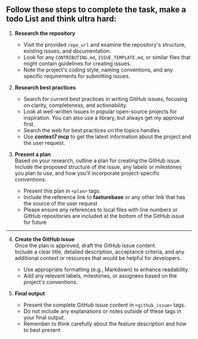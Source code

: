 ## Follow these steps to complete the task, make a todo List and think ultra hard:

1. **Research the repository**  
   - Visit the provided `repo_url` and examine the repository's structure, existing issues, and documentation.  
   - Look for any `CONTRIBUTING.md`, `ISSUE_TEMPLATE.md`, or similar files that might contain guidelines for creating issues.  
   - Note the project's coding style, naming conventions, and any specific requirements for submitting issues.

2. **Research best practices**  
   - Search for current best practices in writing GitHub issues, focusing on clarity, completeness, and actionability.  
   - Look at well-written issues in popular open-source projects for inspiration. You can also use a library, but always get my approval first.
   - Search the web for best practices on the topics handles  
   - Use **context7 mcp** to get the latest information about the project and the user request.

3. **Present a plan**  
   Based on your research, outline a plan for creating the GitHub issue.  
   Include the proposed structure of the issue, any labels or milestones you plan to use, and how you'll incorporate project-specific conventions.  
   - Present this plan in `<plan>` tags.  
   - Include the reference link to **faeturebase** or any other link that has the source of the user request  
   - Please ensure any references to local files with line numbers or GitHub repositories are included at the bottom of the GitHub issue for future

---

4. **Create the GitHub issue**  
   Once the plan is approved, draft the GitHub issue content.  
   Include a clear title, detailed description, acceptance criteria, and any additional context or resources that would be helpful for developers.  
   - Use appropriate formatting (e.g., Markdown) to enhance readability.  
   - Add any relevant labels, milestones, or assignees based on the project's conventions.

5. **Final output**  
   - Present the complete GitHub issue content in `<github_issue>` tags.  
   - Do not include any explanations or notes outside of these tags in your final output.  
   - Remember to think carefully about the feature description and how to best present

